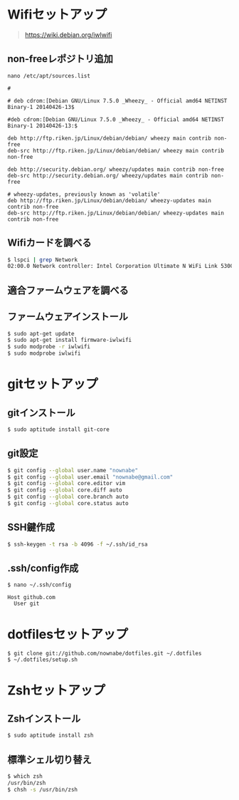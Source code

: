 # Wifiセットアップ

> https://wiki.debian.org/iwlwifi

## non-freeレポジトリ追加
`nano /etc/apt/sources.list`

```
#

# deb cdrom:[Debian GNU/Linux 7.5.0 _Wheezy_ - Official amd64 NETINST Binary-1 20140426-13$

#deb cdrom:[Debian GNU/Linux 7.5.0 _Wheezy_ - Official amd64 NETINST Binary-1 20140426-13:$

deb http://ftp.riken.jp/Linux/debian/debian/ wheezy main contrib non-free
deb-src http://ftp.riken.jp/Linux/debian/debian/ wheezy main contrib non-free

deb http://security.debian.org/ wheezy/updates main contrib non-free
deb-src http://security.debian.org/ wheezy/updates main contrib non-free

# wheezy-updates, previously known as 'volatile'
deb http://ftp.riken.jp/Linux/debian/debian/ wheezy-updates main contrib non-free
deb-src http://ftp.riken.jp/Linux/debian/debian/ wheezy-updates main contrib non-free
```

## Wifiカードを調べる
```bash
$ lspci | grep Network
02:00.0 Network controller: Intel Corporation Ultimate N WiFi Link 5300
```

## 適合ファームウェアを調べる

## ファームウェアインストール
```bash
$ sudo apt-get update
$ sudo apt-get install firmware-iwlwifi
$ sudo modprobe -r iwlwifi
$ sudo modprobe iwlwifi
```

# gitセットアップ

## gitインストール
```bash
$ sudo aptitude install git-core
```

## git設定
```bash
$ git config --global user.name "nownabe"
$ git config --global user.email "nownabe@gmail.com"
$ git config --global core.editor vim
$ git config --global core.diff auto
$ git config --global core.branch auto
$ git config --global core.status auto
```

## SSH鍵作成
```bash
$ ssh-keygen -t rsa -b 4096 -f ~/.ssh/id_rsa
```

## .ssh/config作成
`$ nano ~/.ssh/config`

```
Host github.com
  User git
```

# dotfilesセットアップ
```
$ git clone git://github.com/nownabe/dotfiles.git ~/.dotfiles
$ ~/.dotfiles/setup.sh
```

# Zshセットアップ

## Zshインストール
```bash
$ sudo aptitude install zsh
```

## 標準シェル切り替え
```bash
$ which zsh
/usr/bin/zsh
$ chsh -s /usr/bin/zsh
```


